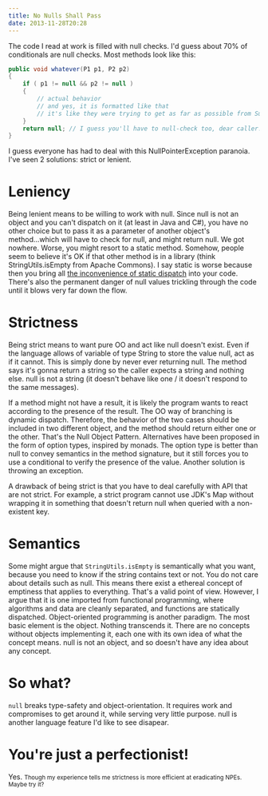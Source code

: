 ```yaml
---
title: No Nulls Shall Pass
date: 2013-11-28T20:28
---
```


The code I read at work is filled with null checks. I'd guess about 70% of conditionals are null checks. Most methods look like this:

```java
public void whatever(P1 p1, P2 p2)
{
    if ( p1 != null && p2 != null )
    {
        // actual behavior
        // and yes, it is formatted like that
        // it's like they were trying to get as far as possible from Sun's style
    }
    return null; // I guess you'll have to null-check too, dear caller!
}
```

I guess everyone has had to deal with this NullPointerException paranoia. I've seen 2 solutions: strict or lenient.

# Leniency

Being lenient means to be willing to work with null. Since null is not an object and you can't dispatch on it (at least in Java and C#), you have no other choice but to pass it as a parameter of another object's method...which will have to check for null, and might return null. We got nowhere. Worse, you might resort to a static method. Somehow, people seem to believe it's OK if that other method is in a library (think StringUtils.isEmpty from Apache Commons). I say static is worse because then you bring all [the inconvenience of static dispatch](http://elevatedabstractions.wordpress.com/2013/09/10/76/) into your code. There's also the permanent danger of null values trickling through the code until it blows very far down the flow.

# Strictness

Being strict means to want pure OO and act like null doesn't exist. Even if the language allows of variable of type String to store the value null, act as if it cannot. This is simply done by never ever returning null. The method says it's gonna return a string so the caller expects a string and nothing else. null is not a string (it doesn't behave like one / it doesn't respond to the same messages).

If a method might not have a result, it is likely the program wants to react according to the presence of the result. The OO way of branching is dynamic dispatch. Therefore, the behavior of the two cases should be included in two different object, and the method should return either one or the other. That's the Null Object Pattern. Alternatives have been proposed in the form of option types, inspired by monads. The option type is better than null to convey semantics in the method signature, but it still forces you to use a conditional to verify the presence of the value. Another solution is throwing an exception.

A drawback of being strict is that you have to deal carefully with API that are not strict. For example, a strict program cannot use JDK's Map without wrapping it in something that doesn't return null when queried with a non-existent key.

# Semantics

Some might argue that `StringUtils.isEmpty` is semantically what you want, because you need to know if the string contains text or not. You do not care about details such as null. This means there exist a ethereal concept of emptiness that applies to everything. That's a valid point of view. However, I argue that it is one imported from functional programming, where algorithms and data are cleanly separated, and functions are statically dispatched. Object-oriented programming is another paradigm. The most basic element is the object. Nothing transcends it. There are no concepts without objects implementing it, each one with its own idea of what the concept means. null is not an object, and so doesn't have any idea about any concept.

# So what?

`null` breaks type-safety and object-orientation. It requires work and compromises to get around it, while serving very little purpose. null is another language feature I'd like to see disapear.

# You're just a perfectionist!

Yes. <small>Though my experience tells me strictness is more efficient at eradicating NPEs. Maybe try it?</small>
